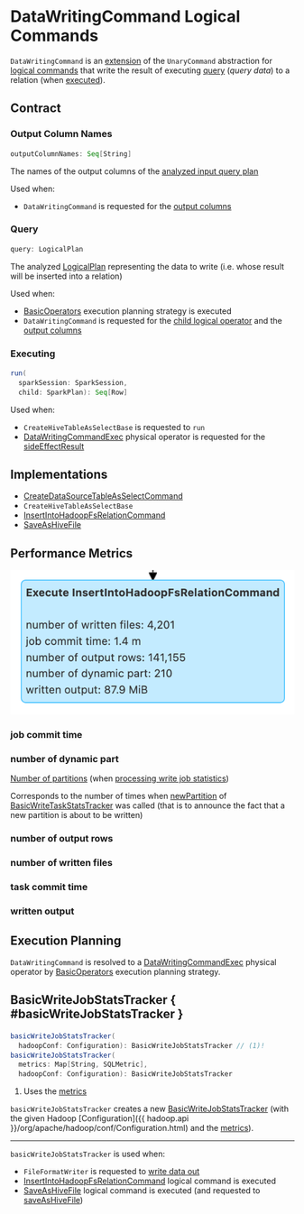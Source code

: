 # DataWritingCommand Logical Commands

`DataWritingCommand` is an [extension](#contract) of the `UnaryCommand` abstraction for [logical commands](#implementations) that write the result of executing [query](#query) (_query data_) to a relation (when [executed](#run)).

## Contract

### <span id="outputColumnNames"> Output Column Names

```scala
outputColumnNames: Seq[String]
```

The names of the output columns of the [analyzed input query plan](#query)

Used when:

* `DataWritingCommand` is requested for the [output columns](#outputColumns)

### <span id="query"> Query

```scala
query: LogicalPlan
```

The analyzed [LogicalPlan](LogicalPlan.md) representing the data to write (i.e. whose result will be inserted into a relation)

Used when:

* [BasicOperators](../execution-planning-strategies/BasicOperators.md) execution planning strategy is executed
* `DataWritingCommand` is requested for the [child logical operator](#child) and the [output columns](#outputColumns)

### <span id="run"> Executing

```scala
run(
  sparkSession: SparkSession,
  child: SparkPlan): Seq[Row]
```

Used when:

* `CreateHiveTableAsSelectBase` is requested to `run`
* [DataWritingCommandExec](../physical-operators/DataWritingCommandExec.md) physical operator is requested for the [sideEffectResult](../physical-operators/DataWritingCommandExec.md#sideEffectResult)

## Implementations

* [CreateDataSourceTableAsSelectCommand](CreateDataSourceTableAsSelectCommand.md)
* `CreateHiveTableAsSelectBase`
* [InsertIntoHadoopFsRelationCommand](InsertIntoHadoopFsRelationCommand.md)
* [SaveAsHiveFile](../hive/SaveAsHiveFile.md)

## <span id="metrics"> Performance Metrics

![DataWritingCommand's Performance Metrics](../images/DataWritingCommand-metrics.png)

### <span id="jobCommitTime"> job commit time

### <span id="numParts"> number of dynamic part

[Number of partitions](../files/BasicWriteTaskStats.md#partitions) (when [processing write job statistics](../files/BasicWriteJobStatsTracker.md#processStats))

Corresponds to the number of times when [newPartition](../files/BasicWriteTaskStatsTracker.md#newPartition) of [BasicWriteTaskStatsTracker](../files/BasicWriteTaskStatsTracker.md) was called (that is to announce the fact that a new partition is about to be written)

### <span id="numOutputRows"> number of output rows

### <span id="numFiles"> number of written files

### <span id="taskCommitTime"> task commit time

### <span id="numOutputBytes"> written output

## Execution Planning

`DataWritingCommand` is resolved to a [DataWritingCommandExec](../physical-operators/DataWritingCommandExec.md) physical operator by [BasicOperators](../execution-planning-strategies/BasicOperators.md) execution planning strategy.

## BasicWriteJobStatsTracker { #basicWriteJobStatsTracker }

```scala
basicWriteJobStatsTracker(
  hadoopConf: Configuration): BasicWriteJobStatsTracker // (1)!
basicWriteJobStatsTracker(
  metrics: Map[String, SQLMetric],
  hadoopConf: Configuration): BasicWriteJobStatsTracker
```

1. Uses the [metrics](#metrics)

`basicWriteJobStatsTracker` creates a new [BasicWriteJobStatsTracker](../files/BasicWriteJobStatsTracker.md) (with the given Hadoop [Configuration]({{ hadoop.api }}/org/apache/hadoop/conf/Configuration.html) and the [metrics](#metrics)).

---

`basicWriteJobStatsTracker` is used when:

* `FileFormatWriter` is requested to [write data out](../files/FileFormatWriter.md#write)
* [InsertIntoHadoopFsRelationCommand](InsertIntoHadoopFsRelationCommand.md) logical command is executed
* [SaveAsHiveFile](../hive/SaveAsHiveFile.md) logical command is executed (and requested to [saveAsHiveFile](../hive/SaveAsHiveFile.md#saveAsHiveFile))
